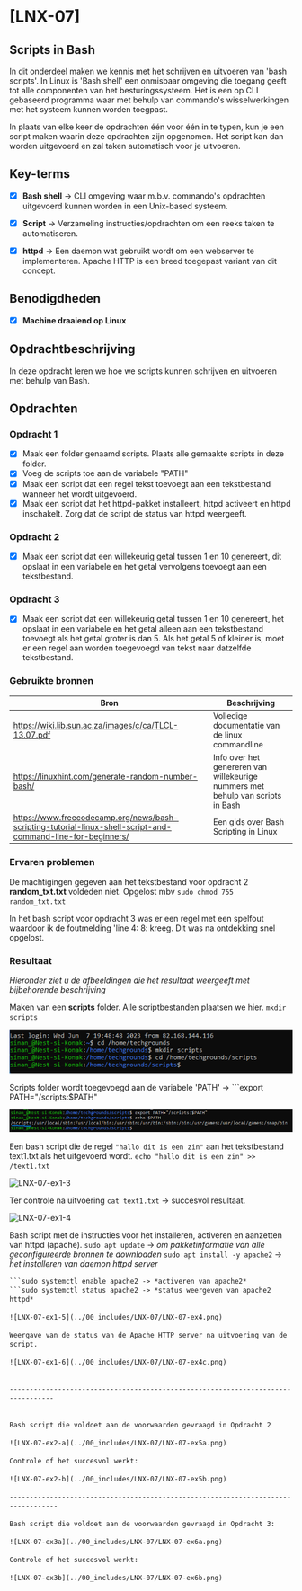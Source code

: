 # [LNX-07]

## Scripts in Bash

In dit onderdeel maken we kennis met het schrijven en uitvoeren van 'bash scripts'. In Linux is 'Bash shell' een onmisbaar omgeving die toegang geeft tot alle componenten van het besturingssysteem. Het is een op CLI gebaseerd programma waar met behulp van commando's wisselwerkingen met het systeem kunnen worden toegpast.

In plaats van elke keer de opdrachten één voor één in te typen, kun je een script maken waarin deze opdrachten zijn opgenomen. Het script kan dan worden uitgevoerd en zal taken automatisch voor je uitvoeren.

 

## Key-terms

- [x] <strong>Bash shell</strong> -> CLI omgeving waar m.b.v. commando's opdrachten uitgevoerd kunnen worden in een Unix-based systeem.  
- [x] <strong>Script</strong> -> Verzameling instructies/opdrachten om een reeks taken te automatiseren.
- [x] <strong>httpd</strong> -> Een daemon wat gebruikt wordt om een webserver te implementeren. Apache HTTP is een breed toegepast variant van dit concept.


## Benodigdheden

- [x] <strong>Machine draaiend op Linux</strong> 


## Opdrachtbeschrijving

In deze opdracht leren we hoe we scripts kunnen schrijven en uitvoeren met behulp van Bash. 


## Opdrachten

### Opdracht 1
- [x] Maak een folder genaamd scripts. Plaats alle gemaakte scripts in deze folder.
- [x] Voeg de scripts toe aan de variabele "PATH"
- [x] Maak een script dat een regel tekst toevoegt aan een tekstbestand wanneer het wordt uitgevoerd. 
- [x] Maak een script dat het httpd-pakket installeert, httpd activeert en httpd inschakelt. Zorg dat   de script de status van httpd weergeeft.

### Opdracht 2
- [x] Maak een script dat een willekeurig getal tussen 1 en 10 genereert, dit opslaat in een variabele en het getal vervolgens toevoegt aan een tekstbestand.

### Opdracht 3
- [x] Maak een script dat een willekeurig getal tussen 1 en 10 genereert, het opslaat in een variabele en het getal alleen aan een tekstbestand toevoegt als het getal groter is dan 5. Als het getal 5 of kleiner is, moet er een regel aan worden toegevoegd van tekst naar datzelfde tekstbestand.


### Gebruikte bronnen

| Bron      | Beschrijving |
| ----------- | ----------- |
| https://wiki.lib.sun.ac.za/images/c/ca/TLCL-13.07.pdf  | Volledige documentatie van de linux commandline |
| https://linuxhint.com/generate-random-number-bash/ | Info over het genereren van willekeurige nummers met behulp van scripts in Bash |
| https://www.freecodecamp.org/news/bash-scripting-tutorial-linux-shell-script-and-command-line-for-beginners/ | Een gids over Bash Scripting in Linux  |


### Ervaren problemen

De machtigingen gegeven aan het tekstbestand voor opdracht 2 **random_txt.txt** voldeden niet. Opgelost mbv ```sudo chmod 755 random_txt.txt```

In het bash script voor opdracht 3 was er een regel met een spelfout waardoor ik de foutmelding 'line 4: 8: kreeg. Dit was na ontdekking snel opgelost.



### Resultaat
*Hieronder ziet u de afbeeldingen die het resultaat weergeeft met bijbehorende beschrijving*

Maken van een **scripts** folder. Alle scriptbestanden plaatsen we hier. ```mkdir scripts```

![LNX-07-ex1-1](../00_includes/LNX-07/LNX-07-ex1.png)

Scripts folder wordt toegevoegd aan de variabele 'PATH' -> ```export PATH="/scripts:$PATH"

![LNX-07-ex1-2](../00_includes/LNX-07/LNX-07-ex2.png)

Een bash script die de regel ```"hallo dit is een zin"``` aan het tekstbestand text1.txt als het uitgevoerd wordt.
```echo "hallo dit is een zin" >> /text1.txt```

![LNX-07-ex1-3](../00_includes/LNX-07/LNX-07-ex3a.png)

Ter controle na uitvoering ```cat text1.txt``` -> succesvol resultaat.

![LNX-07-ex1-4](../00_includes/LNX-07/LNX-07-ex3b.png)

Bash script met de instructies voor het installeren, activeren en aanzetten van httpd (apache).
```sudo apt update``` -> *om pakketinformatie van alle geconfigureerde bronnen te downloaden*
```sudo apt install -y apache2``` -> *het installeren van daemon httpd server*
```sudo systemctl start apache2 -> *opstarten van de daemon (httpd) apache2*
```sudo systemctl enable apache2 -> *activeren van apache2*
```sudo systemctl status apache2 -> *status weergeven van apache2 httpd*

![LNX-07-ex1-5](../00_includes/LNX-07/LNX-07-ex4.png)

Weergave van de status van de Apache HTTP server na uitvoering van de script.

![LNX-07-ex1-6](../00_includes/LNX-07/LNX-07-ex4c.png)


---------------------------------------------------------------------------------


Bash script die voldoet aan de voorwaarden gevraagd in Opdracht 2

![LNX-07-ex2-a](../00_includes/LNX-07/LNX-07-ex5a.png)

Controle of het succesvol werkt: 

![LNX-07-ex2-b](../00_includes/LNX-07/LNX-07-ex5b.png)

----------------------------------------------------------------------------------

Bash script die voldoet aan de voorwaarden gevraagd in Opdracht 3:

![LNX-07-ex3a](../00_includes/LNX-07/LNX-07-ex6a.png)

Controle of het succesvol werkt:

![LNX-07-ex3b](../00_includes/LNX-07/LNX-07-ex6b.png)













